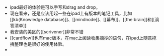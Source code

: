 - ipad最好的体验是可以手写和drag and drop。
- 现在看来，还是应该用起一些在ipad上有版本的笔记工具，比如[[kb(Knowledge database)]]、[[mindnode]]、[[幕布]]、[[the brain]]和[[滴答清单]]
- 我安装的美区的[[scrivener]]非常不错
- [[cardflow]]也有mac版本，在mac上阅读收集摘抄的语句，在ipad上随意拖拽整理也是很好的使用体验。
- 

